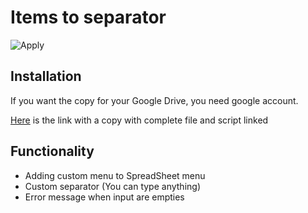 # Items to separator

![Apply](https://user-images.githubusercontent.com/48905875/158552951-f4698a60-f9ee-4b23-bcc2-2f55daee56dd.gif)

## Installation

If you want the copy for your Google Drive, you need google account.

[Here](https://docs.google.com/spreadsheets/d/1UG8rjZ6fWOdupRlwUbYjLbLjGGPBN2vxaH6bcSB_-Bk/copy) is the link with a copy with complete file and script linked

## Functionality

- Adding custom menu to SpreadSheet menu
- Custom separator (You can type anything)
- Error message when input are empties

